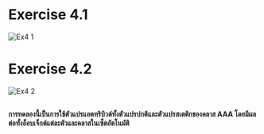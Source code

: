 # Exercise 4.1
![Ex4 1](https://github.com/65030179179Pattarapon/03376836-OOP-2566-Lab-06/assets/144198506/b94e78a0-0ebd-4636-b810-c124466093fc)

# Exercise 4.2
![Ex4 2](https://github.com/65030179179Pattarapon/03376836-OOP-2566-Lab-06/assets/144198506/69bc03be-b916-418f-a4b3-bddfc34b19bd)
##
#### การทดลองนี้เป็นการใช้ตัวแปรแอตทริบิวต์ทั้งตัวแปรปกติและตัวแปรสเตติกของคลาส AAA โดยมีผลต่อทั้งอ็อบเจ็กต์แต่ละตัวและคลาสในเซ็ตอัตโนมัติ

